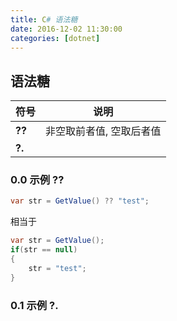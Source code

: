 ```yaml
---
title: C# 语法糖
date: 2016-12-02 11:30:00
categories: [dotnet]
---
```


## 语法糖

| 符号        | 说明           |
| ------------- |:-------------:|
| **??**      | 非空取前者值, 空取后者值 | 
| **?.**      |       |

### 0.0 示例 **??**
```csharp
var str = GetValue() ?? "test";
```
相当于
```csharp
var str = GetValue();
if(str == null)
{
    str = "test";
}
```

### 0.1 示例 **?.**